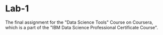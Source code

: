 # Lab-1

The final assignment for the "Data Science Tools" Course on Coursera, which is a part of the "IBM Data Science Professional Certificate Course".
